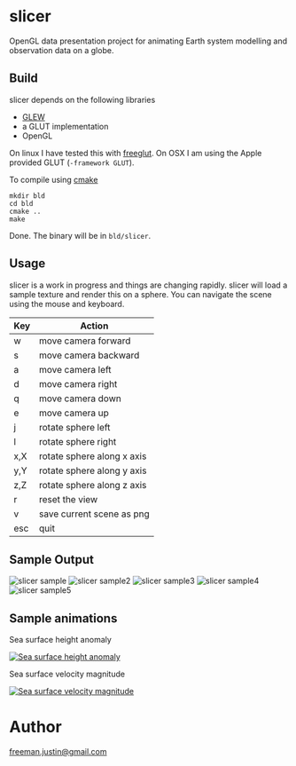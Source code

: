 # slicer
OpenGL data presentation project for animating Earth system modelling and observation data on a globe.

## Build
slicer depends on the following libraries
- [GLEW](http://glew.sourceforge.net/) 
- a GLUT implementation
- OpenGL

On linux I have tested this with [freeglut](http://freeglut.sourceforge.net/). On OSX I am using the Apple provided GLUT (`-framework GLUT`).

To compile using [cmake](http://www.cmake.org/)
```
mkdir bld
cd bld
cmake ..
make
```
Done. The binary will be in `bld/slicer`. 

## Usage

slicer is a work in progress and things are changing rapidly. slicer will load a sample texture and render this on a sphere. You can navigate the scene using the mouse and keyboard.

| Key | Action          |
| ------------- | ----------- |
| w      | move camera forward|
| s     | move camera backward    |
| a     | move camera left    |
| d     | move camera right    |
| q     | move camera down    |
| e     | move camera up    |
| j     | rotate sphere left    |
| l     | rotate sphere right    |
| x,X   | rotate sphere along x axis |
| y,Y   | rotate sphere along y axis |
| z,Z   | rotate sphere along z axis |
| r     | reset the view    |
| v     | save current scene as png    |
| esc     | quit    |

## Sample Output
![slicer sample](https://raw.github.com/freemanjustin/slicer/master/bin/sample/sample.png)
![slicer sample2](https://raw.github.com/freemanjustin/slicer/master/bin/sample/sample2.png)
![slicer sample3](https://raw.github.com/freemanjustin/slicer/master/bin/sample/sample3.png)
![slicer sample4](https://raw.github.com/freemanjustin/slicer/master/bin/sample/sample4.png)
![slicer sample5](https://raw.github.com/freemanjustin/slicer/master/bin/sample/coastline.png)

## Sample animations

Sea surface height anomaly

[![Sea surface height anomaly](http://img.youtube.com/vi/t8sZM0F1Noc/0.jpg)](https://www.youtube.com/watch?v=t8sZM0F1Noc)

Sea surface velocity magnitude

[![Sea surface velocity magnitude](http://img.youtube.com/vi/InvkqPuB8mo/0.jpg)](https://www.youtube.com/watch?v=InvkqPuB8mo)

# Author
freeman.justin@gmail.com
